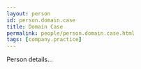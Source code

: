 ```yaml
---
layout: person
id: person.domain.case
title: Domain Case
permalink: people/person.domain.case.html
tags: [company.practice]
---
```


Person details...